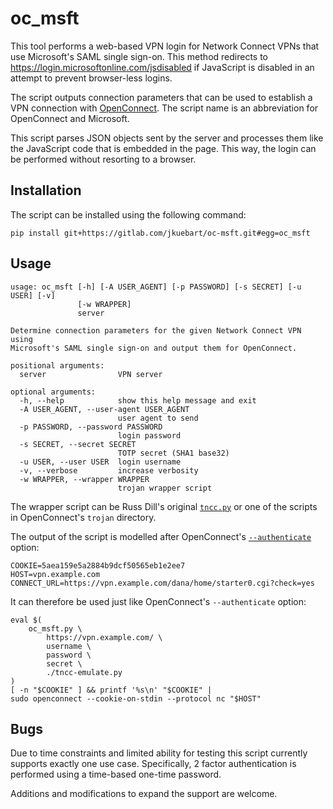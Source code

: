 oc_msft
=======

This tool performs a web-based VPN login for Network Connect VPNs that use
Microsoft's SAML single sign-on. This method redirects to
https://login.microsoftonline.com/jsdisabled if JavaScript is disabled in
an attempt to prevent browser-less logins.

The script outputs connection parameters that can be used to establish a
VPN connection with [OpenConnect][OC]. The script name is an abbreviation
for OpenConnect and Microsoft.

This script parses JSON objects sent by the server and processes them like
the JavaScript code that is embedded in the page. This way, the login can
be performed without resorting to a browser.


Installation
------------

The script can be installed using the following command:

    pip install git+https://gitlab.com/jkuebart/oc-msft.git#egg=oc_msft


Usage
-----

    usage: oc_msft [-h] [-A USER_AGENT] [-p PASSWORD] [-s SECRET] [-u USER] [-v]
                   [-w WRAPPER]
                   server

    Determine connection parameters for the given Network Connect VPN using
    Microsoft's SAML single sign-on and output them for OpenConnect.

    positional arguments:
      server                VPN server

    optional arguments:
      -h, --help            show this help message and exit
      -A USER_AGENT, --user-agent USER_AGENT
                            user agent to send
      -p PASSWORD, --password PASSWORD
                            login password
      -s SECRET, --secret SECRET
                            TOTP secret (SHA1 base32)
      -u USER, --user USER  login username
      -v, --verbose         increase verbosity
      -w WRAPPER, --wrapper WRAPPER
                            trojan wrapper script

The wrapper script can be Russ Dill's original [`tncc.py`][TNCC] or one of
the scripts in OpenConnect's `trojan` directory.

The output of the script is modelled after OpenConnect's
[`--authenticate`][AUTH] option:

    COOKIE=5aea159e5a2884b9dcf50565eb1e2ee7
    HOST=vpn.example.com
    CONNECT_URL=https://vpn.example.com/dana/home/starter0.cgi?check=yes

It can therefore be used just like OpenConnect's `--authenticate` option:

    eval $(
        oc_msft.py \
            https://vpn.example.com/ \
            username \
            password \
            secret \
            ./tncc-emulate.py
    )
    [ -n "$COOKIE" ] && printf '%s\n' "$COOKIE" |
    sudo openconnect --cookie-on-stdin --protocol nc "$HOST"


Bugs
----

Due to time constraints and limited ability for testing this script
currently supports exactly one use case. Specifically, 2 factor
authentication is performed using a time-based one-time password.

Additions and modifications to expand the support are welcome.


[AUTH]: https://www.infradead.org/openconnect/manual.html#heading4
[OC]: https://www.infradead.org/openconnect/
[TNCC]: https://github.com/russdill/juniper-vpn-py
